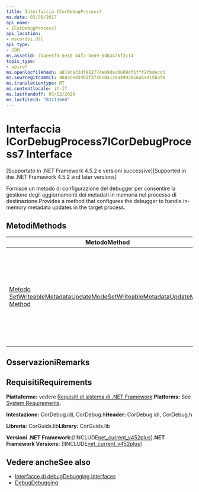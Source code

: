 ```yaml
---
title: Interfaccia ICorDebugProcess7
ms.date: 03/30/2017
api_name:
- ICorDebugProcess7
api_location:
- mscordbi.dll
api_type:
- COM
ms.assetid: 71aee5f3-5e10-44fa-be69-6d8a475f2c14
topic_type:
- apiref
ms.openlocfilehash: a819ca33df962774e69dac0609df1fff2fbdecd3
ms.sourcegitcommit: 488aced39b5f374bc0a139a4993616a54d15baf0
ms.translationtype: MT
ms.contentlocale: it-IT
ms.lasthandoff: 05/12/2020
ms.locfileid: "83213660"
---
```

# <a name="icordebugprocess7-interface"></a><span data-ttu-id="08372-102">Interfaccia ICorDebugProcess7</span><span class="sxs-lookup"><span data-stu-id="08372-102">ICorDebugProcess7 Interface</span></span>
<span data-ttu-id="08372-103">[Supportato in .NET Framework 4.5.2 e versioni successive]</span><span class="sxs-lookup"><span data-stu-id="08372-103">[Supported in the .NET Framework 4.5.2 and later versions]</span></span>  
  
 <span data-ttu-id="08372-104">Fornisce un metodo di configurazione del debugger per consentire la gestione degli aggiornamenti dei metadati in memoria nel processo di destinazione.</span><span class="sxs-lookup"><span data-stu-id="08372-104">Provides a method that configures the debugger to handle in-memory metadata updates in the target process.</span></span>  
  
## <a name="methods"></a><span data-ttu-id="08372-105">Metodi</span><span class="sxs-lookup"><span data-stu-id="08372-105">Methods</span></span>  
  
|<span data-ttu-id="08372-106">Metodo</span><span class="sxs-lookup"><span data-stu-id="08372-106">Method</span></span>|<span data-ttu-id="08372-107">Descrizione</span><span class="sxs-lookup"><span data-stu-id="08372-107">Description</span></span>|  
|------------|-----------------|  
|[<span data-ttu-id="08372-108">Metodo SetWriteableMetadataUpdateMode</span><span class="sxs-lookup"><span data-stu-id="08372-108">SetWriteableMetadataUpdateMode Method</span></span>](icordebugprocess7-setwriteablemetadataupdatemode-method.md)|<span data-ttu-id="08372-109">Imposta un valore che determina in che modo il debugger gestisce gli aggiornamenti in memoria ai metadati all'interno del processo di destinazione.</span><span class="sxs-lookup"><span data-stu-id="08372-109">Sets a value that determines how the debugger handles in-memory updates to metadata within the target process.</span></span>|  
  
## <a name="remarks"></a><span data-ttu-id="08372-110">Osservazioni</span><span class="sxs-lookup"><span data-stu-id="08372-110">Remarks</span></span>  
  
## <a name="requirements"></a><span data-ttu-id="08372-111">Requisiti</span><span class="sxs-lookup"><span data-stu-id="08372-111">Requirements</span></span>  
 <span data-ttu-id="08372-112">**Piattaforme:** vedere [Requisiti di sistema di .NET Framework](../../get-started/system-requirements.md).</span><span class="sxs-lookup"><span data-stu-id="08372-112">**Platforms:** See [System Requirements](../../get-started/system-requirements.md).</span></span>  
  
 <span data-ttu-id="08372-113">**Intestazione:** CorDebug.idl, CorDebug.h</span><span class="sxs-lookup"><span data-stu-id="08372-113">**Header:** CorDebug.idl, CorDebug.h</span></span>  
  
 <span data-ttu-id="08372-114">**Libreria:** CorGuids.lib</span><span class="sxs-lookup"><span data-stu-id="08372-114">**Library:** CorGuids.lib</span></span>  
  
 <span data-ttu-id="08372-115">**Versioni .NET Framework:**[!INCLUDE[net_current_v452plus](../../../../includes/net-current-v452plus-md.md)]</span><span class="sxs-lookup"><span data-stu-id="08372-115">**.NET Framework Versions:** [!INCLUDE[net_current_v452plus](../../../../includes/net-current-v452plus-md.md)]</span></span>  
  
## <a name="see-also"></a><span data-ttu-id="08372-116">Vedere anche</span><span class="sxs-lookup"><span data-stu-id="08372-116">See also</span></span>

- [<span data-ttu-id="08372-117">Interfacce di debug</span><span class="sxs-lookup"><span data-stu-id="08372-117">Debugging Interfaces</span></span>](debugging-interfaces.md)
- [<span data-ttu-id="08372-118">Debug</span><span class="sxs-lookup"><span data-stu-id="08372-118">Debugging</span></span>](index.md)
